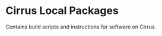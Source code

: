 Cirrus Local Packages
=====================

Contains build scripts and instructions for software on Cirrus.

